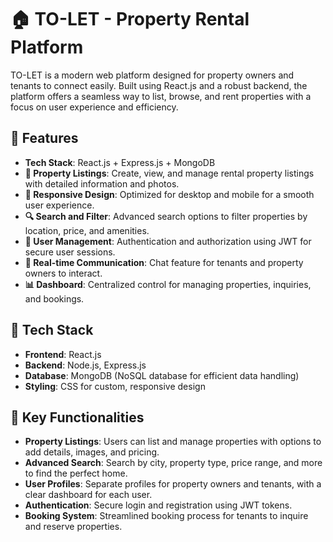 # 🏠 TO-LET - Property Rental Platform

TO-LET is a modern web platform designed for property owners and tenants to connect easily. Built using React.js and a robust backend, the platform offers a seamless way to list, browse, and rent properties with a focus on user experience and efficiency.

## 🌟 Features

- **Tech Stack**: React.js + Express.js + MongoDB
- **📝 Property Listings**: Create, view, and manage rental property listings with detailed information and photos.
- **📱 Responsive Design**: Optimized for desktop and mobile for a smooth user experience.
- **🔍 Search and Filter**: Advanced search options to filter properties by location, price, and amenities.
- **💼 User Management**: Authentication and authorization using JWT for secure user sessions.
- **💬 Real-time Communication**: Chat feature for tenants and property owners to interact.
- **📊 Dashboard**: Centralized control for managing properties, inquiries, and bookings.

## 🚀 Tech Stack

- **Frontend**: React.js
- **Backend**: Node.js, Express.js
- **Database**: MongoDB (NoSQL database for efficient data handling)
- **Styling**: CSS for custom, responsive design

## 🔧 Key Functionalities

- **Property Listings**: Users can list and manage properties with options to add details, images, and pricing.
- **Advanced Search**: Search by city, property type, price range, and more to find the perfect home.
- **User Profiles**: Separate profiles for property owners and tenants, with a clear dashboard for each user.
- **Authentication**: Secure login and registration using JWT tokens.
- **Booking System**: Streamlined booking process for tenants to inquire and reserve properties.


